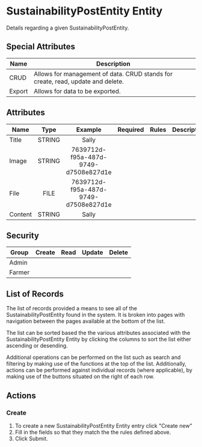 # SustainabilityPostEntity Entity

Details regarding a given SustainabilityPostEntity.

## Special Attributes

| Name   | Description                                                                     |
| ------ | ------------------------------------------------------------------------------- |
| CRUD   | Allows for management of data. CRUD stands for create, read, update and delete. |
| Export | Allows for data to be exported.                                                 |

## Attributes

| Name    |  Type  |               Example                |        Required         | Rules     | Description |
| ------- | :----: | :----------------------------------: | :---------------------: | --------- | ----------- |
| Title   | STRING |                Sally                 | <i class="fa fa-times"> | <ul></ul> |             |
| Image   | STRING | 7639712d-f95a-487d-9749-d7508e827d1e | <i class="fa fa-times"> | <ul></ul> |             |
| File    |  FILE  | 7639712d-f95a-487d-9749-d7508e827d1e | <i class="fa fa-times"> | <ul></ul> |             |
| Content | STRING |                Sally                 | <i class="fa fa-times"> | <ul></ul> |             |

## Security

| Group  |         Create          |          Read           |         Update          |         Delete          |
| ------ | :---------------------: | :---------------------: | :---------------------: | :---------------------: |
| Admin  | <i class="fa fa-check"> | <i class="fa fa-check"> | <i class="fa fa-check"> | <i class="fa fa-check"> |
| Farmer | <i class="fa fa-times"> | <i class="fa fa-check"> | <i class="fa fa-times"> | <i class="fa fa-times"> |

## List of Records

The list of records provided a means to see all of the SustainabilityPostEntity found in the system. It is broken into pages with navigation between the pages available at the bottom of the list.

The list can be sorted based the the various attributes associated with the SustainabilityPostEntity Entity by clicking the columns to sort the list either ascending or desending.

Additional operations can be performed on the list such as search and filtering by making use of the functions at the top of the list. Additionally, actions can be performed against individual records (where applicable),
by making use of the buttons situated on the right of each row.

## Actions

### Create

1. To create a new SustainabilityPostEntity Entity entry click "Create new"
2. Fill in the fields so that they match the the rules defined above.
3. Click Submit.
